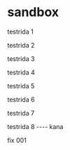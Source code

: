 # sandbox

testrida 1

testrida 2

testrida 3

testrida 4

testrida 5

testrida 6

testrida 7

testrida 8
  ---- kana

fix 001

